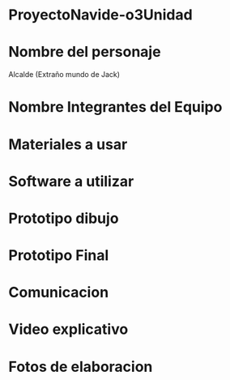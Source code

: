 # ProyectoNavide-o3Unidad

# Nombre del personaje 

Alcalde (Extraño mundo de Jack)

# Nombre Integrantes del Equipo


# Materiales a usar

# Software a utilizar

# Prototipo dibujo 

# Prototipo Final 

# Comunicacion 

# Video explicativo 

# Fotos de elaboracion 
